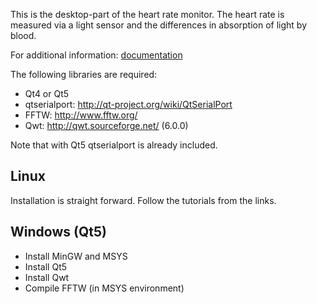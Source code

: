 This is the desktop-part of the heart rate monitor. The heart rate is measured via a light sensor and the differences in absorption of light by blood.

For additional information: [documentation](https://github.com/UbiquitousComputingSS14/Documentation)

The following libraries are required:

* Qt4 or Qt5
* qtserialport: http://qt-project.org/wiki/QtSerialPort
* FFTW: http://www.fftw.org/
* Qwt: http://qwt.sourceforge.net/ (6.0.0)

Note that with Qt5 qtserialport is already included.

## Linux
Installation is straight forward. Follow the tutorials from the links.

## Windows (Qt5)
* Install MinGW and MSYS
* Install Qt5
* Install Qwt
* Compile FFTW (in MSYS environment)
